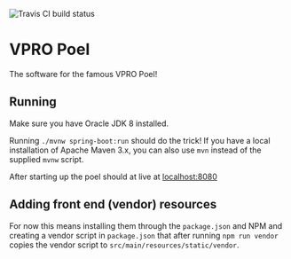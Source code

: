 ![Travis CI build status](https://travis-ci.org/vpro/poel.svg?branch=master)

# VPRO Poel

The software for the famous VPRO Poel!

## Running

Make sure you have Oracle JDK 8 installed.

Running `./mvnw spring-boot:run` should do the trick! If you have a local installation of Apache Maven 3.x, you can also use `mvn` instead of the supplied `mvnw` script.

After starting up the poel should at live at [localhost:8080](http://localhost:8080/)

## Adding front end (vendor) resources

For now this means installing them through the `package.json` and NPM and creating
a vendor script in `package.json` that after running `npm run vendor` copies the
vendor script to `src/main/resources/static/vendor`.
